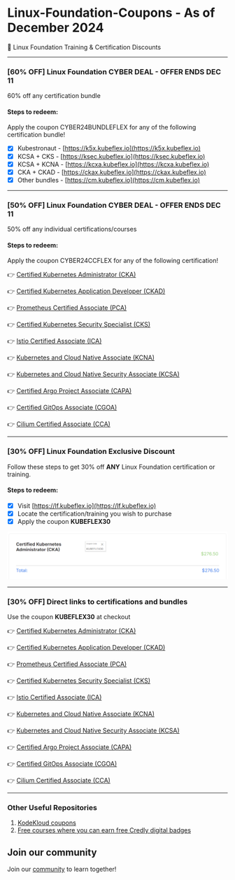 # Linux-Foundation-Coupons - As of December 2024
🎉 Linux Foundation Training & Certification Discounts

---
### [60% OFF] Linux Foundation CYBER DEAL - OFFER ENDS DEC 11

60% off any certification bundle

#### Steps to redeem:
Apply the coupon CYBER24BUNDLEFLEX for any of the following certification bundle!
- [x] Kubestronaut - [https://k5x.kubeflex.io](https://k5x.kubeflex.io)
- [x] KCSA + CKS - [https://ksec.kubeflex.io](https://ksec.kubeflex.io)
- [x] KCSA + KCNA - [https://kcxa.kubeflex.io](https://kcxa.kubeflex.io)
- [x] CKA + CKAD - [https://ckax.kubeflex.io](https://ckax.kubeflex.io)
- [x] Other bundles - [https://cm.kubeflex.io](https://cm.kubeflex.io)

---
### [50% OFF] Linux Foundation CYBER DEAL - OFFER ENDS DEC 11

50% off any individual certifications/courses

#### Steps to redeem:
Apply the coupon CYBER24CCFLEX for any of the following certification!

👉 [Certified Kubernetes Administrator (CKA)](https://cka.kubeflex.io)

👉 [Certified Kubernetes Application Developer (CKAD)](https://ckad.kubeflex.io)

👉 [Prometheus Certified Associate (PCA)](https://pca.kubeflex.io)

👉 [Certified Kubernetes Security Specialist (CKS)](https://cks.kubeflex.io)

👉 [Istio Certified Associate (ICA)](https://ica.kubeflex.io)

👉 [Kubernetes and Cloud Native Associate (KCNA)](https://kcna.kubeflex.io)

👉 [Kubernetes and Cloud Native Security Associate (KCSA)](https://kcsa.kubeflex.io)

👉 [Certified Argo Project Associate (CAPA)](https://capa.kubeflex.io)

👉 [Certified GitOps Associate (CGOA)](https://cgoa.kubeflex.io)

👉 [Cilium Certified Associate (CCA)](https://cca.kubeflex.io)

---

### [30% OFF] Linux Foundation Exclusive Discount

Follow these steps to get 30% off **ANY** Linux Foundation certification or training.

#### Steps to redeem:
- [x] Visit [https://lf.kubeflex.io](https://lf.kubeflex.io)
- [x] Locate the certification/training you wish to purchase
- [x] Apply the coupon **KUBEFLEX30**

![Alt text](images/with-coupon-v2.png?raw=true "KUBEFLEX30 Coupon")

---
### [30% OFF]  Direct links to certifications and bundles

Use the coupon **KUBEFLEX30** at checkout

👉 [Certified Kubernetes Administrator (CKA)](https://cka.kubeflex.io)

👉 [Certified Kubernetes Application Developer (CKAD)](https://ckad.kubeflex.io)

👉 [Prometheus Certified Associate (PCA)](https://pca.kubeflex.io)

👉 [Certified Kubernetes Security Specialist (CKS)](https://cks.kubeflex.io)

👉 [Istio Certified Associate (ICA)](https://ica.kubeflex.io)

👉 [Kubernetes and Cloud Native Associate (KCNA)](https://kcna.kubeflex.io)

👉 [Kubernetes and Cloud Native Security Associate (KCSA)](https://kcsa.kubeflex.io)

👉 [Certified Argo Project Associate (CAPA)](https://capa.kubeflex.io)

👉 [Certified GitOps Associate (CGOA)](https://cgoa.kubeflex.io)

👉 [Cilium Certified Associate (CCA)](https://cca.kubeflex.io)


---
### Other Useful Repositories

1. [KodeKloud coupons](https://github.com/CloudNativeStudyGroup/KodeKloud-Coupons)
2. [Free courses where you can earn free Credly digital badges](https://github.com/CloudNativeStudyGroup/Free-Credly-Badges)


## Join our community

Join our [community](https://www.linkedin.com/groups/13092099/) to learn together!

